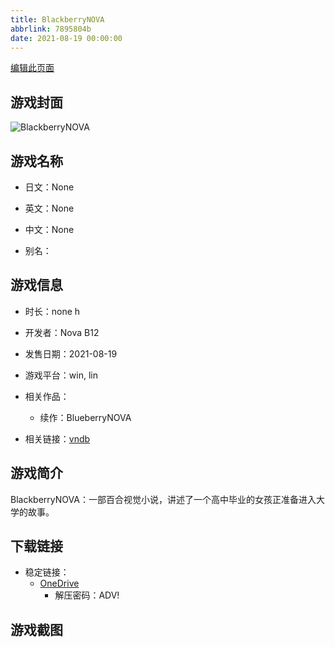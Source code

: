 ```yaml
---
title: BlackberryNOVA
abbrlink: 7895804b
date: 2021-08-19 00:00:00
---
```

[编辑此页面](https://github.com/ACG-3/ADV3-source/blob/main/source/_posts/games/BlackberryNOVA.md)

## 游戏封面

![BlackberryNOVA](https://pan.timero.xyz/d/onedrive/img_lib_001/BlackberryNOVA_cover.avif)


## 游戏名称

- 日文：None
- 英文：None
- 中文：None

- 别名：


## 游戏信息

- 时长：none h
- 开发者：Nova B12
- 发售日期：2021-08-19
- 游戏平台：win, lin
- 相关作品：
   - 续作：BlueberryNOVA

- 相关链接：[vndb](https://vndb.org/v28105)


## 游戏简介

BlackberryNOVA：一部百合视觉小说，讲述了一个高中毕业的女孩正准备进入大学的故事。




## 下载链接

- 稳定链接：
    - [OneDrive](https://pan.timero.xyz/onedrive/adv_lib_001/BlackberryNOVA)
        - 解压密码：ADV!



## 游戏截图


